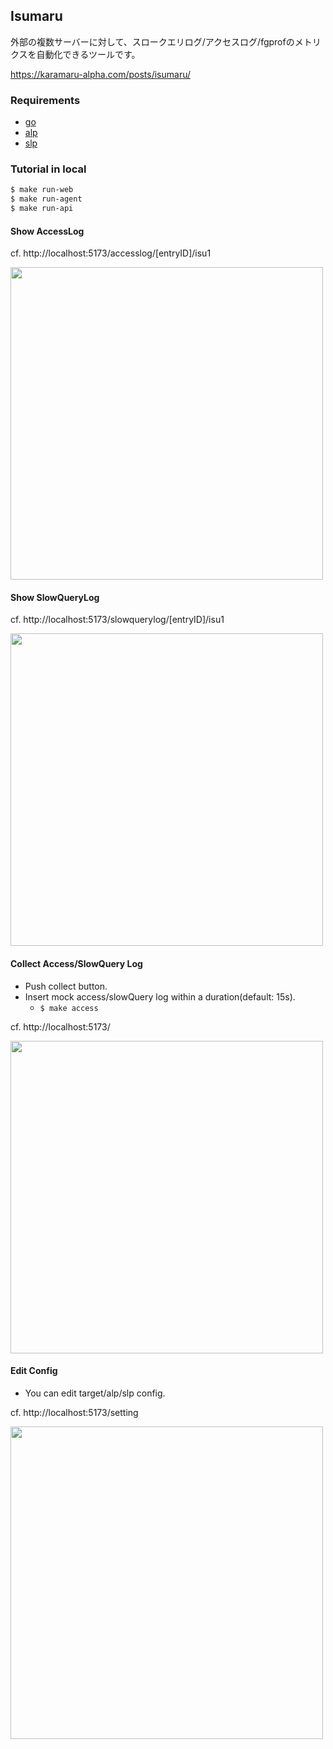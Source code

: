 ## Isumaru

外部の複数サーバーに対して、スロークエリログ/アクセスログ/fgprofのメトリクスを自動化できるツールです。

https://karamaru-alpha.com/posts/isumaru/

### Requirements

- [go](https://github.com/golang/go)
- [alp](https://github.com/tkuchiki/alp)
- [slp](https://github.com/tkuchiki/slp)


### Tutorial in local

```sh
$ make run-web
$ make run-agent
$ make run-api
```

#### Show AccessLog

cf. http://localhost:5173/accesslog/[entryID]/isu1

<img width="500" src="https://github.com/karamaru-alpha/isumaru/assets/38310693/7aeaa88d-f035-4e0f-b211-234ca94a48cb">


#### Show SlowQueryLog

cf. http://localhost:5173/slowquerylog/[entryID]/isu1

<img width="500" src="https://github.com/karamaru-alpha/isumaru/assets/38310693/00b99df3-267f-4272-90b1-a4c85f3144f3">

#### Collect Access/SlowQuery Log

- Push collect button.
- Insert mock access/slowQuery log within a duration(default: 15s).
  - `$ make access`

cf. http://localhost:5173/

<img width="500" src="https://github.com/karamaru-alpha/isumaru/assets/38310693/bae57213-b807-4a21-8405-19bd6b371fef">


#### Edit Config

- You can edit target/alp/slp config.

cf. http://localhost:5173/setting

<img width="500" src="https://github.com/karamaru-alpha/isumaru/assets/38310693/5fd89809-07b1-49c9-a2e1-0d44e698bd09">
